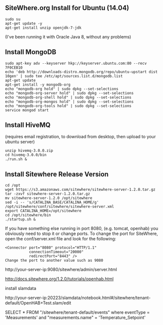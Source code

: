 

SiteWhere.org Install for Ubuntu (14.04)
----------------------------
    sudo su
    apt-get update -y
    apt-get install unzip openjdk-7-jdk

(I've been running it with Oracle Java 8, without any problems)

Install MongoDB
---------------

    sudo apt-key adv --keyserver hkp://keyserver.ubuntu.com:80 --recv 7F0CEB10
    echo 'deb http://downloads-distro.mongodb.org/repo/ubuntu-upstart dist 10gen' | sudo tee /etc/apt/sources.list.d/mongodb.list
    apt-get update
    apt-get install -y mongodb-org
    echo "mongodb-org hold" | sudo dpkg --set-selections
    echo "mongodb-org-server hold" | sudo dpkg --set-selections
    echo "mongodb-org-shell hold" | sudo dpkg --set-selections
    echo "mongodb-org-mongos hold" | sudo dpkg --set-selections
    echo "mongodb-org-tools hold" | sudo dpkg --set-selections
    service mongod start

Install HiveMQ
----------
(requires email registration, to download from desktop, then upload to your ubuntu server)

    unzip hivemq-3.0.0.zip
    cd hivemq-3.0.0/bin
    ./run.sh &

Install Sitewhere Release Version
-----------

    cd /opt
    wget https://s3.amazonaws.com/sitewhere/sitewhere-server-1.2.0.tar.gz
    tar -zxvf sitewhere-server-1.2.0.tar.gz
    mv sitewhere-server-1.2.0 /opt/sitewhere
    sed -i -- 's/CATALINA_BASE/CATALINA_HOME/g' /opt/sitewhere/conf/sitewhere/sitewhere-server.xml
    export CATALINA_HOME=/opt/sitewhere
    cd /opt/sitewhere/bin
    ./startup.sh &

If you have something else running in port 8080, (e.g. tomcat, openhab) you obviously need to stop it or change ports. To change the port for SiteWhere, open the conf/server.xml file and look for the following:

    <Connector port="8080" protocol="HTTP/1.1"
               connectionTimeout="20000"
               redirectPort="8443" />
    Change the port to another value such as 9080

http://your-server-ip:9080/sitewhere/admin/server.html








http://docs.sitewhere.org/1.2.0/tutorials/openhab.html






install slamdata



http://your-server-ip:20223/slamdata/notebook.html#/sitewhere/tenant-default/OpenHAB+Test.slam/edit


SELECT * FROM "/sitewhere/tenant-default/events" where eventType = 'Measurements' and "measurements.name" = 'Temperature_Setpoint'











